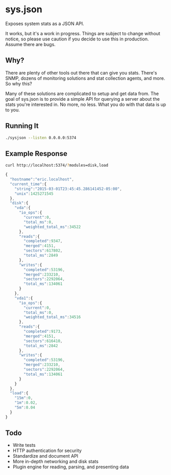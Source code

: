 # sys.json

Exposes system stats as a JSON API.

It works, but it's a work in progress. Things are subject to change without notice, so please use
caution if you decide to use this in production. Assume there are bugs.

## Why?

There are plenty of other tools out there that can give you stats. There's SNMP, dozens of monitoring
solutions and stat collection agents, and more. So why this?

Many of these solutions are complicated to setup and get data from. The goal of sys.json is to
provide a simple API for querying a server about the stats you're interested in. No more, no less.
What you do with that data is up to you.

## Running It

```bash
./sysjson --listen 0.0.0.0:5374
```

## Example Response

```bash
curl http://localhost:5374/?modules=disk,load
```

```js
{
  "hostname":"eric.localhost",
  "current_time":{
    "string":"2015-03-01T23:45:45.286141452-05:00",
    "unix":1425271545
  },
  "disk":{
    "vda":{
      "io_ops":{
        "current":0,
        "total_ms":0,
        "weighted_total_ms":34522
      },
      "reads":{
        "completed":9347,
        "merged":4151,
        "sectors":617802,
        "total_ms":2849
      },
      "writes":{
        "completed":53196,
        "merged":233210,
        "sectors":2292064,
        "total_ms":134061
      }
    },
    "vda1":{
      "io_ops":{
        "current":0,
        "total_ms":0,
        "weighted_total_ms":34516
      },
      "reads":{
        "completed":9173,
        "merged":4151,
        "sectors":616410,
        "total_ms":2842
      },
      "writes":{
        "completed":53196,
        "merged":233210,
        "sectors":2292064,
        "total_ms":134061
      }
    }
  },
  "load":{
    "15m":0,
    "1m":0.02,
    "5m":0.04
  }
}
```

## Todo

* Write tests
* HTTP authentication for security
* Standardize and document API
* More in-depth networking and disk stats
* Plugin engine for reading, parsing, and presenting data
